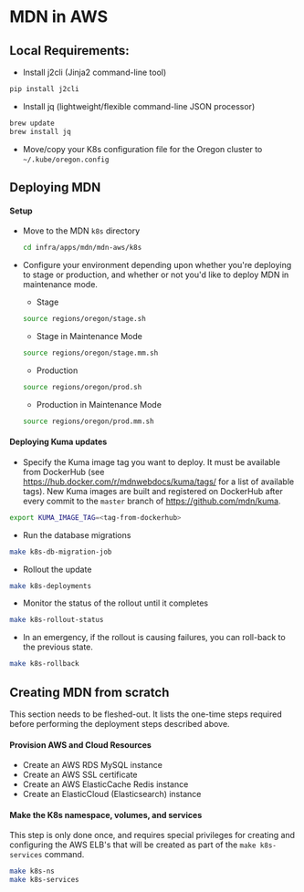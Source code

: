 # MDN in AWS

## Local Requirements:

- Install j2cli (Jinja2 command-line tool)
```sh
pip install j2cli
```

- Install jq (lightweight/flexible command-line JSON processor)
```sh
brew update
brew install jq
```

- Move/copy your K8s configuration file for the Oregon cluster to `~/.kube/oregon.config`

## Deploying MDN

#### Setup

- Move to the MDN `k8s` directory
  ```sh
  cd infra/apps/mdn/mdn-aws/k8s
  ```

- Configure your environment depending upon whether you're deploying to stage or production, and whether or not you'd like to deploy MDN in maintenance mode.

    - Stage
    ```sh
    source regions/oregon/stage.sh
    ```
    - Stage in Maintenance Mode
    ```sh
    source regions/oregon/stage.mm.sh
    ```
    - Production
    ```sh
    source regions/oregon/prod.sh
    ```
    - Production in Maintenance Mode
    ```sh
    source regions/oregon/prod.mm.sh
    ```

#### Deploying Kuma updates

- Specify the Kuma image tag you want to deploy. It must be available from DockerHub (see https://hub.docker.com/r/mdnwebdocs/kuma/tags/ for a list of available tags). New Kuma images are built and registered on DockerHub after every commit to the `master` branch of https://github.com/mdn/kuma.
```sh
export KUMA_IMAGE_TAG=<tag-from-dockerhub>
```

- Run the database migrations
```sh
make k8s-db-migration-job
```

- Rollout the update
```sh
make k8s-deployments
```

- Monitor the status of the rollout until it completes
```sh
make k8s-rollout-status
```

- In an emergency, if the rollout is causing failures, you can roll-back to the previous state.
```sh
make k8s-rollback
```

## Creating MDN from scratch

This section needs to be fleshed-out. It lists the one-time steps required before performing the deployment steps described above.

#### Provision AWS and Cloud Resources
- Create an AWS RDS MySQL instance
- Create an AWS SSL certificate
- Create an AWS ElasticCache Redis instance
- Create an ElasticCloud (Elasticsearch) instance

#### Make the K8s namespace, volumes, and services

This step is only done once, and requires special privileges for creating and configuring the AWS ELB's that will be created as part of the `make k8s-services` command.

```sh
make k8s-ns
make k8s-services
```
